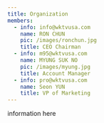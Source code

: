 ```yaml
---
title: Organization
members:
  - info: info@wktvusa.com
    name: RON CHUN
    pic: /images/ronchun.jpg
    title: CEO Chairman
  - info: m95@wktvusa.com
    name: MYUNG SUK NO
    pic: /images/myung.jpg
    title: Account Manager
  - info: pro@wktvusa.com
    name: Seon YUN
    title: VP of Marketing
---
```


 information here 

